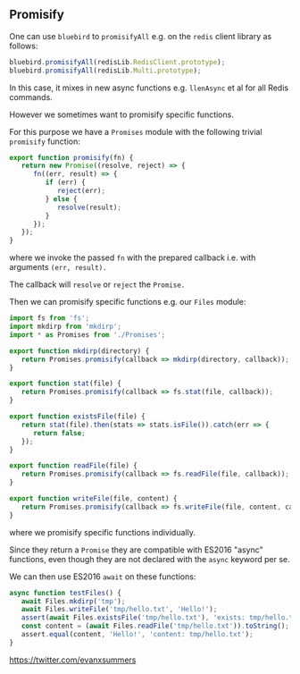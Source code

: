
## Promisify

One can use `bluebird` to `promisifyAll` e.g. on the `redis` client library as follows:

```javascript
bluebird.promisifyAll(redisLib.RedisClient.prototype);
bluebird.promisifyAll(redisLib.Multi.prototype);
```

In this case, it mixes in new async functions e.g. `llenAsync` et al for all Redis commands.

However we sometimes want to promisify specific functions.

For this purpose we have a `Promises` module with the following trivial `promisify` function:

```javascript
export function promisify(fn) {
   return new Promise((resolve, reject) => {
      fn((err, result) => {
         if (err) {
            reject(err);
         } else {
            resolve(result);
         }
      });
   });
}
```
where we invoke the passed `fn` with the prepared callback i.e. with arguments `(err, result).`

The callback will `resolve` or `reject` the `Promise.`

Then we can promisify specific functions e.g. our `Files` module:
```javascript
import fs from 'fs';
import mkdirp from 'mkdirp';
import * as Promises from './Promises';

export function mkdirp(directory) {
   return Promises.promisify(callback => mkdirp(directory, callback));
}

export function stat(file) {
   return Promises.promisify(callback => fs.stat(file, callback));
}

export function existsFile(file) {
   return stat(file).then(stats => stats.isFile()).catch(err => {
      return false;
   });
}

export function readFile(file) {
   return Promises.promisify(callback => fs.readFile(file, callback));
}

export function writeFile(file, content) {
   return Promises.promisify(callback => fs.writeFile(file, content, callback));
}
```
where we promisify specific functions individually.

Since they return a `Promise` they are compatible with ES2016 "async" functions, even though they are not declared with the `async` keyword per se.

We can then use ES2016 `await` on these functions:
```javascript
async function testFiles() {
   await Files.mkdirp('tmp');
   await Files.writeFile('tmp/hello.txt', 'Hello!');
   assert(await Files.existsFile('tmp/hello.txt'), 'exists: tmp/hello.txt');
   const content = (await Files.readFile('tmp/hello.txt')).toString();
   assert.equal(content, 'Hello!', 'content: tmp/hello.txt');
}
```

https://twitter.com/evanxsummers
